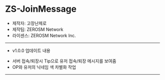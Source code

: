 # ZS-JoinMessage
- 제작자: 고장난제로
- 제작팀: ZEROSM Network
- 라이센스: ZEROSM Network Inc.

----------------------------------

* v1.0.0 업데이트 내용
 - 서버 접속/퇴장시 Tip으로 유저 접속/퇴장 메시지를 보여줌
 - OP와 유저의 닉네임 색 차별화 작업
 
 ----------------------------------
